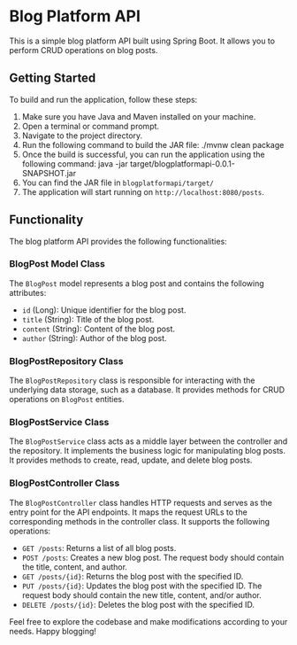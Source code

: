 # Blog Platform API

This is a simple blog platform API built using Spring Boot. It allows you to perform CRUD operations on blog posts.

## Getting Started

To build and run the application, follow these steps:

1. Make sure you have Java and Maven installed on your machine.
2. Open a terminal or command prompt.
3. Navigate to the project directory.
4. Run the following command to build the JAR file: ./mvnw clean package
5. Once the build is successful, you can run the application using the following command: java -jar target/blogplatformapi-0.0.1-SNAPSHOT.jar
6. You can find the JAR file in `blogplatformapi/target/`
7. The application will start running on `http://localhost:8080/posts`.

## Functionality

The blog platform API provides the following functionalities:

### BlogPost Model Class

The `BlogPost` model represents a blog post and contains the following attributes:

- `id` (Long): Unique identifier for the blog post.
- `title` (String): Title of the blog post.
- `content` (String): Content of the blog post.
- `author` (String): Author of the blog post.

### BlogPostRepository Class

The `BlogPostRepository` class is responsible for interacting with the underlying data storage, such as a database. It provides methods for CRUD operations on `BlogPost` entities.

### BlogPostService Class

The `BlogPostService` class acts as a middle layer between the controller and the repository. It implements the business logic for manipulating blog posts. It provides methods to create, read, update, and delete blog posts.

### BlogPostController Class

The `BlogPostController` class handles HTTP requests and serves as the entry point for the API endpoints. It maps the request URLs to the corresponding methods in the controller class. It supports the following operations:

- `GET /posts`: Returns a list of all blog posts.
- `POST /posts`: Creates a new blog post. The request body should contain the title, content, and author.
- `GET /posts/{id}`: Returns the blog post with the specified ID.
- `PUT /posts/{id}`: Updates the blog post with the specified ID. The request body should contain the new title, content, and/or author.
- `DELETE /posts/{id}`: Deletes the blog post with the specified ID.

Feel free to explore the codebase and make modifications according to your needs. Happy blogging!




